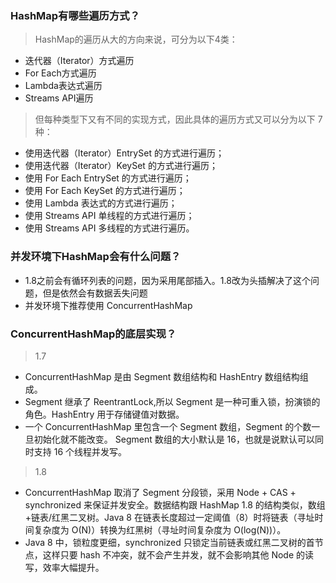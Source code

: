### HashMap有哪些遍历方式？
> HashMap的遍历从大的方向来说，可分为以下4类：
- 迭代器（Iterator）方式遍历
- For Each方式遍历
- Lambda表达式遍历
- Streams API遍历 
> 但每种类型下又有不同的实现方式，因此具体的遍历方式又可以分为以下 7 种：
- 使用迭代器（Iterator）EntrySet 的方式进行遍历；
- 使用迭代器（Iterator）KeySet 的方式进行遍历； 
- 使用 For Each EntrySet 的方式进行遍历； 
- 使用 For Each KeySet 的方式进行遍历； 
- 使用 Lambda 表达式的方式进行遍历； 
- 使用 Streams API 单线程的方式进行遍历； 
- 使用 Streams API 多线程的方式进行遍历。
### 并发环境下HashMap会有什么问题？
- 1.8之前会有循环列表的问题，因为采用尾部插入。1.8改为头插解决了这个问题，但是依然会有数据丢失问题
- 并发环境下推荐使用 ConcurrentHashMap
### ConcurrentHashMap的底层实现？
> 1.7
- ConcurrentHashMap 是由 Segment 数组结构和 HashEntry 数组结构组成。
- Segment 继承了 ReentrantLock,所以 Segment 是一种可重入锁，扮演锁的角色。HashEntry 用于存储键值对数据。
- 一个 ConcurrentHashMap 里包含一个 Segment 数组，Segment 的个数一旦初始化就不能改变。 Segment 数组的大小默认是 16，也就是说默认可以同时支持 16 个线程并发写。
> 1.8
- ConcurrentHashMap 取消了 Segment 分段锁，采用 Node + CAS + synchronized 来保证并发安全。数据结构跟 HashMap 1.8 的结构类似，数组+链表/红黑二叉树。Java 8 在链表长度超过一定阈值（8）时将链表（寻址时间复杂度为 O(N)）转换为红黑树（寻址时间复杂度为 O(log(N))）。
- Java 8 中，锁粒度更细，synchronized 只锁定当前链表或红黑二叉树的首节点，这样只要 hash 不冲突，就不会产生并发，就不会影响其他 Node 的读写，效率大幅提升。
